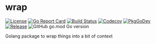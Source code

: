 # wrap

[![License](https://img.shields.io/github/license/gonvenience/wrap.svg)](https://github.com/gonvenience/wrap/blob/main/LICENSE)
[![Go Report Card](https://goreportcard.com/badge/github.com/gonvenience/wrap)](https://goreportcard.com/report/github.com/gonvenience/wrap)
[![Build Status](https://travis-ci.com/gonvenience/wrap.svg?branch=main)](https://travis-ci.com/gonvenience/wrap)
[![Codecov](https://img.shields.io/codecov/c/github/gonvenience/wrap/main.svg)](https://codecov.io/gh/gonvenience/wrap)
[![PkgGoDev](https://pkg.go.dev/badge/github.com/gonvenience/wrap)](https://pkg.go.dev/github.com/gonvenience/wrap)
[![Release](https://img.shields.io/github/release/gonvenience/wrap.svg)](https://github.com/gonvenience/wrap/releases/latest)
![GitHub go.mod Go version](https://img.shields.io/github/go-mod/go-version/gonvenience/wrap)

Golang package to wrap things into a bit of context
